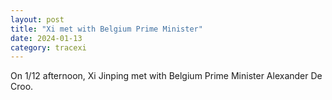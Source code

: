 ```yaml
---
layout: post
title: "Xi met with Belgium Prime Minister"
date: 2024-01-13
category: tracexi
---
```


On 1/12 afternoon, Xi Jinping met with Belgium Prime Minister Alexander De Croo.


